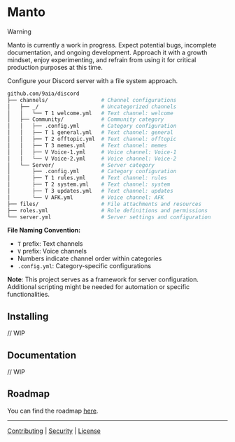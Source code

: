 # Manto

> [!WARNING]
> Manto is currently a work in progress. Expect potential bugs, incomplete documentation, and ongoing development. Approach it with a growth mindset, enjoy experimenting, and refrain from using it for critical production purposes at this time.

Configure your Discord server with a file system approach.

```bash
github.com/9aia/discord
├── channels/                 # Channel configurations
│   ├── _/                    # Uncategorized channels
│   │   └── T 1 welcome.yml   # Text channel: welcome
│   ├── Community/            # Community category
│   │   ├── .config.yml       # Category configuration
│   │   ├── T 1 general.yml   # Text channel: general
│   │   ├── T 2 offtopic.yml  # Text channel: offtopic
│   │   ├── T 3 memes.yml     # Text channel: memes
│   │   ├── V Voice-1.yml     # Voice channel: Voice-1
│   │   └── V Voice-2.yml     # Voice channel: Voice-2
│   └── Server/               # Server category
│       ├── .config.yml       # Category configuration
│       ├── T 1 rules.yml     # Text channel: rules
│       ├── T 2 system.yml    # Text channel: system
│       ├── T 3 updates.yml   # Text channel: updates
│       └── V AFK.yml         # Voice channel: AFK
├── files/                    # File attachments and resources
├── roles.yml                 # Role definitions and permissions
└── server.yml                # Server settings and configuration
```

**File Naming Convention:**
- `T` prefix: Text channels
- `V` prefix: Voice channels
- Numbers indicate channel order within categories
- `.config.yml`: Category-specific configurations

**Note**: This project serves as a framework for server configuration. Additional scripting might be needed for automation or specific functionalities.

## Installing

// WIP

## Documentation

// WIP

## Roadmap

You can find the roadmap [here](/project/ROADMAP.md).

---

[Contributing](/CONTRIBUTING.md) | [Security](/SECURITY.md) | [License](/LICENSE)
